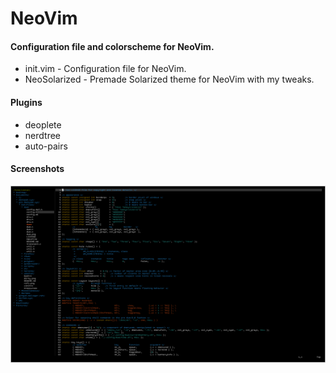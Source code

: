 # NeoVim

#### Configuration file and colorscheme for NeoVim.

* init.vim - Configuration file for NeoVim.
* NeoSolarized - Premade Solarized theme for NeoVim with my tweaks.

#### Plugins

* deoplete
* nerdtree
* auto-pairs

#### Screenshots

![nvim](nvim.png)
